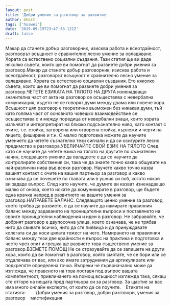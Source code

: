 ```yaml
---
layout: post
title: 'Добри умения за разговор за развитие'
author: Ghost
tags: ['huawei']
date: '2019-09-19T23:47:38.121Z'
draft: false
---
```


Макар да станете добър разговорник, изисква работа и всеотдайност, разговорът всъщност е сравнително лесно умение за овладяване. Хората са естествено социални създания. Тази статия ще ви даде няколко съвета, които ще ви помогнат да развиете добри умения за разговор.Макар да станете добър разговорник, изисква работа и всеотдайност, разговорът всъщност е сравнително лесно умение за овладяване. Хората са естествено социални създания. Ето няколко съвета, които ще ви помогнат да развиете добри умения за разговор.ЧЕТЕТЕ ЕЗИКАТА НА ТЯЛОТО НА ДРУГА изненадващо значителна част от акта на разговор се осъществява с невербална комуникация, където не се говорят думи между двама или повече хора. Всъщност цял ​​разговор е теоретично възможен без никакви думи, тъй като голяма част от основното човешко взаимодействие се осъществява с и между поредица от невербални знаци, които хората излъчват и интерпретират на близко подсъзнателно ниво, като контакт с очите, т.е. стойка, затворена или отворена стойка, кърлежи и черти на лицето, фиширане и т.н. С малко подготовка можете да научите умението да четете съзнателно тези сигнали и да си осигурите лесно предимство в разговора.УВЕЛИЧАЙТЕ СВОЙ ЕЗИК НА ТЯЛОТО След като се научите да четете езика на тялото на другите по съзнателен начин, следващото умение да овладеете е да се научите да контролирате собствения си, така че да знаете точно какво общувате на най-различни нива във всеки разговор. Научете какво точно казва вашият контакт с очите на вашия партньор за разговор и какво означава да се почешете по главата или в ушния си лоб, когато някой ви зададе въпрос. След като научите, че думите ви казват изненадващо малко от онова, което искате да комуникирате в разговор, ще бъдете една крачка напред в развитието на вашите умения за разговор.НАПРАВЕТЕ БАЛАНС. Следващото ценно умение за разговор, което трябва да развиете, е да се научите да намирате правилния баланс между задаването на проницателни въпроси и поставянето на своите проницателни наблюдения и идеи в разговор. Не забравяйте, че добрият разговор е двупосочна улица, което означава, че не трябва нито да свивате всичко, нито да сте пиявица и да принуждавате колегата си да носи цялата тежест на него. Намирането на правилния баланс между тези две крайности е въпрос на практика и подготовка и често чрез опит и грешка ще развиете това съществено умение за разговор.ВЗЕМЕТЕ ПОМОЩ Не се страхувайте да се запишете на други хора, които да ви помогнат в разговор, който смятате, че се бори или се отдалечава от вас, или ако имате затруднения да артикулирате или подкрепяте определена точка. Въпреки че първоначално може да изглежда, че правенето на това поставя под въпрос вашата компетентност, привличането на помощ всъщност изглежда така, сякаш сте отгоре на нещата пред партньора си за разговор. За щастие за вас има много онлайн експерти, от които да се поучите.    Етикети на статията:        Добри умения за разговор, добри разговори, умения за разговор    мистификация
